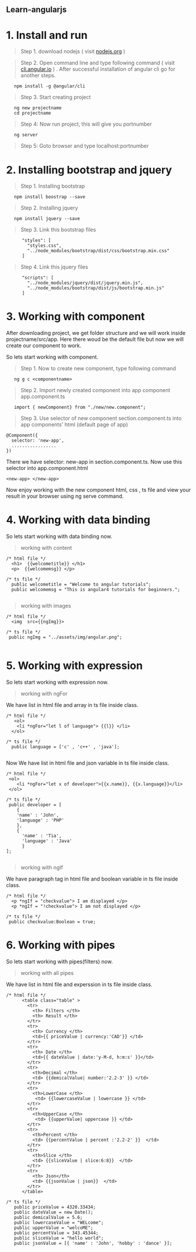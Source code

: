## Learn-angularjs

# 1. Install and run 

> Step 1. download nodejs ( visit [nodejs.org](https://nodejs.org/en/) )

> Step 2. Open command line and type following command ( visit [cli.angular.io](http://cli.angular.io/)  ) . After successful installation of angular cli go for another steps.

```
   npm install -g @angular/cli
```

> Step 3. Start creating project 

```
   ng new projectname
   cd projectname
```

> Step 4: Now run project, this will give you portnumber

```
   ng server
```


> Step 5: Goto browser and type localhost:portnumber



# 2. Installing bootstrap and jquery 

> Step 1. Installing bootstrap 

```
   npm install boostrap --save
```

> Step 2. Installing jquery 

```
   npm install jquery --save
```

> Step 3. Link this bootstrap  files

```
      "styles": [
        "styles.css",
        "../node_modules/bootstrap/dist/css/bootstrap.min.css"
      ]
```


> Step 4. Link this  jquery files 

```
      "scripts": [
        "../node_modules/jquery/dist/jquery.min.js",
        "../node_modules/bootstrap/dist/js/bootstrap.min.js"
      ]
```



# 3. Working with component 

After downloading project, we get folder structure and we will work inside projectname/src/app. Here there woud be the default file but now we will create  our component to work. 

So lets start working with component. 

> Step 1. Now to create new component, type following command

```
   ng g c <componentname>

```

> Step 2.  Import newly created component into app component app.component.ts

```
   import { newComponent} from "./new/new.component";

```

> Step 3. Use selector of new component section.component.ts into app components' html (default page of app)

```
@Component({
  selector: 'new-app',
  .................
})

```

There we have selector: new-app in  section.component.ts. Now use this selector into app.component.html

```
<new-app> </new-app>

```

Now enjoy working with the new component html, css , ts file and view your result in your browser using ng serve command.


# 4. Working with data binding 

So lets start working with data binding  now. 

> working with content

```
/* html file */
  <h1>  {{welcometitle}} </h1>
  <p>  {{welcomemsg}} </p>

```

```
/* ts file */
  public welcometitle = "Welcome to angular tutorials";
  public welcomemsg = "This is angular4 tutorials for beginners.";
  
```
> working with images

```
/* html file */
  <img  src={{ngImg}}>

```

```
/* ts file */
 public ngImg = "../assets/img/angular.png";
  
```


# 5. Working with expression 

So lets start working with expression now. 

> working with ngFor

We have list in html file and array in ts file inside class.

```
/* html file */
   <ol>
    <li *ngFor="let l of language"> {{l}} </li>
  </ol>

```

```
/* ts file */
  public language = ['c' , 'c++' , 'java'];
  
```

Now We have list in html file and json variable in ts file inside class.

```
/* html file */
 <ol>
    <li *ngFor="let x of developer">{{x.name}}, {{x.language}}</li>
 </ol>

```

```
/* ts file */
 public developer = [
    {
    'name' : 'John',
    'language' : 'PHP'
    },
    {
      'name' : 'Tia',
      'language' : 'Java'
      }
];
  
```


> working with ngIf

We have paragraph tag in html file and boolean variable in ts file inside class.

```
/* html file */
  <p *ngIf = "checkvalue"> I am displayed </p>
  <p *ngIf = "!checkvalue"> I am not displayed </p>

```

```
/* ts file */
 public checkvalue:Boolean = true;

```

# 6. Working with pipes 

So lets start working with pipes(filters) now. 

> working with all pipes 

We have list in html file and experssion in ts file inside class.

```
/* html file */
      <table class="table" >
        <tr>
          <th> Filters </th>
          <th> Result </th>
        </tr>
        <tr>
          <th> Currency </th>
          <td>{{ priceValue | currency:'CAD'}} </td>
        </tr>
        <tr>
          <th> Date </th>
          <td>{{ dateValue | date:'y-M-d, h:m:s' }}</td>
        </tr>
        <tr>
          <th>Decimal </th>
          <td> {{demicalValue| number:'2.2-3' }} </td>
        </tr>
        <tr>
          <th>LowerCase </th>
           <td> {{lowercaseValue | lowercase }} </td>
        </tr>
        <tr>
          <th>UpperCase </th>
           <td> {{upperValue| uppercase }} </td>
        </tr>
        <tr>
          <th>Percent </th>
          <td> {{percentValue | percent :'2.2-2' }}  </td>
        </tr>
        <tr>
          <th>Slice </th>
          <td> {{sliceValue | slice:6:8}}  </td>
        </tr>
        <tr>
          <th> Json</th>
          <td> {{jsonValue | json}}  </td>
        </tr>
      </table>

```

```
/* ts file */
   public priceValue = 4320.33434;
   public dateValue = new Date();
   public demicalValue = 5.6;
   public lowercaseValue = "WELcome";
   public upperValue = "welcoME";
   public percentValue = 343.45344;
   public sliceValue = "hello world";
   public jsonValue = [{ 'name' : 'John', 'hobby' : 'dance' }];
  
```
